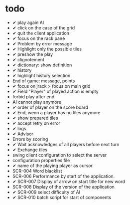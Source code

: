 # todo

- ✔ play again AI
- ✔ click on the case of the grid
- ✔ quit the client application
- ✔ focus on the rack pane
- ✔ Problem by error message
- ✔ Highlight only the possible tiles
- ✔ preshow the play
- ✔ clignotement
- ✔ dictionary: show definition
- ✔ history
- ✔ highlight history selection
- End of game: message, points
- ✔ focus on jrack > focus on main grid
- ✔ Field "Player" of played action is empty
- forbid play after end
- AI cannot play anymore
- ✔ order of player on the score board
- ✔ End, wenn a player has no tiles anymore
- ✔ show prepared tiles
- ✔ accept retry on error
- ✔ logs
- ✔ Advisor
- Errors by scoring
- ✔ Wait acknowledges of all players before next turn
- ✔ Exchange tiles
- swing client configuration to select the server
- configuration properties file
- ✔ name of the playing player as cursor.
- SCR-004 Word blacklist
- SCR-006 Performance by start of the application.
- ✔ SCR-007 Display of arrow on start title for new word
- SCR-008 Display of the version of the application
- ✔ SCR-009 select difficulty of AI
- ✔ SCR-010 batch script for start of components
